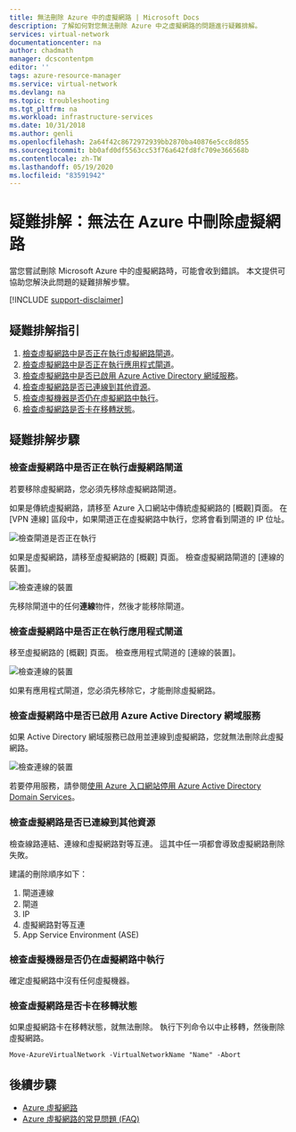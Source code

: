 ```yaml
---
title: 無法刪除 Azure 中的虛擬網路 | Microsoft Docs
description: 了解如何對您無法刪除 Azure 中之虛擬網路的問題進行疑難排解。
services: virtual-network
documentationcenter: na
author: chadmath
manager: dcscontentpm
editor: ''
tags: azure-resource-manager
ms.service: virtual-network
ms.devlang: na
ms.topic: troubleshooting
ms.tgt_pltfrm: na
ms.workload: infrastructure-services
ms.date: 10/31/2018
ms.author: genli
ms.openlocfilehash: 2a64f42c8672972939bb2870ba40876e5cc8d855
ms.sourcegitcommit: bb0afd0df5563cc53f76a642fd8fc709e366568b
ms.contentlocale: zh-TW
ms.lasthandoff: 05/19/2020
ms.locfileid: "83591942"
---
```

# <a name="troubleshooting-failed-to-delete-a-virtual-network-in-azure"></a>疑難排解：無法在 Azure 中刪除虛擬網路

當您嘗試刪除 Microsoft Azure 中的虛擬網路時，可能會收到錯誤。 本文提供可協助您解決此問題的疑難排解步驟。

[!INCLUDE [support-disclaimer](../../includes/support-disclaimer.md)]

## <a name="troubleshooting-guidance"></a>疑難排解指引 

1. [檢查虛擬網路中是否正在執行虛擬網路閘道](#check-whether-a-virtual-network-gateway-is-running-in-the-virtual-network)。
2. [檢查虛擬網路中是否正在執行應用程式閘道](#check-whether-an-application-gateway-is-running-in-the-virtual-network)。
3. [檢查虛擬網路中是否已啟用 Azure Active Directory 網域服務](#check-whether-azure-active-directory-domain-service-is-enabled-in-the-virtual-network)。
4. [檢查虛擬網路是否已連線到其他資源](#check-whether-the-virtual-network-is-connected-to-other-resource)。
5. [檢查虛擬機器是否仍在虛擬網路中執行](#check-whether-a-virtual-machine-is-still-running-in-the-virtual-network)。
6. [檢查虛擬網路是否卡在移轉狀態](#check-whether-the-virtual-network-is-stuck-in-migration)。

## <a name="troubleshooting-steps"></a>疑難排解步驟

### <a name="check-whether-a-virtual-network-gateway-is-running-in-the-virtual-network"></a>檢查虛擬網路中是否正在執行虛擬網路閘道

若要移除虛擬網路，您必須先移除虛擬網路閘道。

如果是傳統虛擬網路，請移至 Azure 入口網站中傳統虛擬網路的 [概觀]頁面。 在 [VPN 連線] 區段中，如果閘道正在虛擬網路中執行，您將會看到閘道的 IP 位址。 

![檢查閘道是否正在執行](media/virtual-network-troubleshoot-cannot-delete-vnet/classic-gateway.png)

如果是虛擬網路，請移至虛擬網路的 [概觀] 頁面。 檢查虛擬網路閘道的 [連線的裝置]。

![檢查連線的裝置](media/virtual-network-troubleshoot-cannot-delete-vnet/vnet-gateway.png)

先移除閘道中的任何**連線**物件，然後才能移除閘道。 

### <a name="check-whether-an-application-gateway-is-running-in-the-virtual-network"></a>檢查虛擬網路中是否正在執行應用程式閘道

移至虛擬網路的 [概觀] 頁面。 檢查應用程式閘道的 [連線的裝置]。

![檢查連線的裝置](media/virtual-network-troubleshoot-cannot-delete-vnet/app-gateway.png)

如果有應用程式閘道，您必須先移除它，才能刪除虛擬網路。

### <a name="check-whether-azure-active-directory-domain-service-is-enabled-in-the-virtual-network"></a>檢查虛擬網路中是否已啟用 Azure Active Directory 網域服務

如果 Active Directory 網域服務已啟用並連線到虛擬網路，您就無法刪除此虛擬網路。 

![檢查連線的裝置](media/virtual-network-troubleshoot-cannot-delete-vnet/enable-domain-services.png)

若要停用服務，請參閱[使用 Azure 入口網站停用 Azure Active Directory Domain Services](../active-directory-domain-services/delete-aadds.md)。

### <a name="check-whether-the-virtual-network-is-connected-to-other-resource"></a>檢查虛擬網路是否已連線到其他資源

檢查線路連結、連線和虛擬網路對等互連。 這其中任一項都會導致虛擬網路刪除失敗。 

建議的刪除順序如下：

1. 閘道連線
2. 閘道
3. IP
4. 虛擬網路對等互連
5. App Service Environment (ASE)

### <a name="check-whether-a-virtual-machine-is-still-running-in-the-virtual-network"></a>檢查虛擬機器是否仍在虛擬網路中執行

確定虛擬網路中沒有任何虛擬機器。

### <a name="check-whether-the-virtual-network-is-stuck-in-migration"></a>檢查虛擬網路是否卡在移轉狀態

如果虛擬網路卡在移轉狀態，就無法刪除。 執行下列命令以中止移轉，然後刪除虛擬網路。

    Move-AzureVirtualNetwork -VirtualNetworkName "Name" -Abort

## <a name="next-steps"></a>後續步驟

- [Azure 虛擬網路](virtual-networks-overview.md)
- [Azure 虛擬網路的常見問題 (FAQ)](virtual-networks-faq.md)
